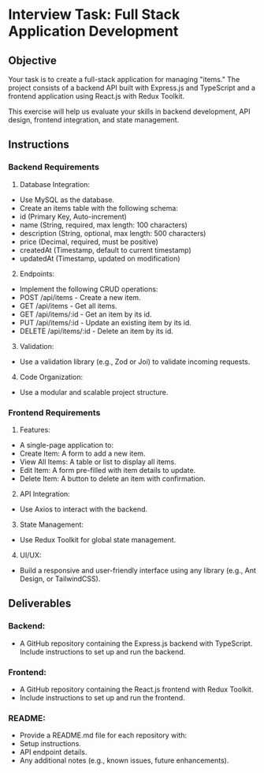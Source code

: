 # Interview Task: Full Stack Application Development

## Objective

Your task is to create a full-stack application for managing "items." The project consists of a backend API built with Express.js and TypeScript and a frontend application using React.js with Redux Toolkit.

This exercise will help us evaluate your skills in backend development, API design, frontend integration, and state management.

## Instructions

### Backend Requirements

1. Database Integration:

- Use MySQL as the database.
- Create an items table with the following schema:
- id (Primary Key, Auto-increment)
- name (String, required, max length: 100 characters)
- description (String, optional, max length: 500 characters)
- price (Decimal, required, must be positive)
- createdAt (Timestamp, default to current timestamp)
- updatedAt (Timestamp, updated on modification)

2. Endpoints:

- Implement the following CRUD operations:
- POST /api/items - Create a new item.
- GET /api/items - Get all items.
- GET /api/items/:id - Get an item by its id.
- PUT /api/items/:id - Update an existing item by its id.
- DELETE /api/items/:id - Delete an item by its id.

3. Validation:

- Use a validation library (e.g., Zod or Joi) to validate incoming requests.

4. Code Organization:

- Use a modular and scalable project structure.

### Frontend Requirements

1. Features:

- A single-page application to:
- Create Item: A form to add a new item.
- View All Items: A table or list to display all items.
- Edit Item: A form pre-filled with item details to update.
- Delete Item: A button to delete an item with confirmation.

2. API Integration:

- Use Axios to interact with the backend.

3. State Management:

- Use Redux Toolkit for global state management.

4. UI/UX:

- Build a responsive and user-friendly interface using any library (e.g., Ant Design, or TailwindCSS).

## Deliverables

### Backend:

- A GitHub repository containing the Express.js backend with TypeScript.
  Include instructions to set up and run the backend.

### Frontend:

- A GitHub repository containing the React.js frontend with Redux Toolkit.
- Include instructions to set up and run the frontend.

### README:

- Provide a README.md file for each repository with:
- Setup instructions.
- API endpoint details.
- Any additional notes (e.g., known issues, future enhancements).
